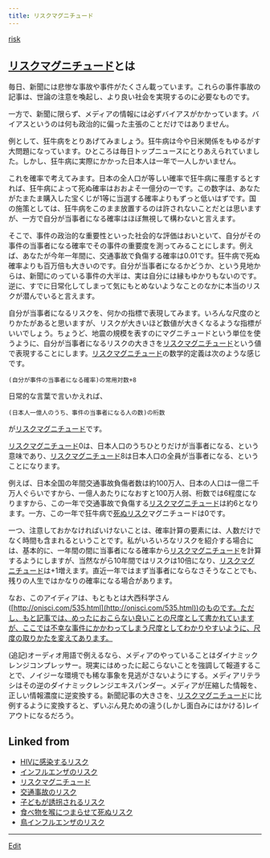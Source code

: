 ```yaml
---
title: リスクマグニチュード
---
```

[risk](/risk)


## [リスクマグニチュード](/リスクマグニチュード)とは

毎日、新聞には悲惨な事故や事件がたくさん載っています。これらの事件事故の記事は、世論の注意を喚起し、より良い社会を実現するのに必要なものです。



一方で、新聞に限らず、メディアの情報には必ずバイアスがかかっています。バイアスというのは何も政治的に偏った主張のことだけではありません。



例として、狂牛病をとりあげてみましょう。狂牛病は今や日米関係をもゆるがす大問題になっています。ひところは毎日トップニュースにとりあえられていました。しかし、狂牛病に実際にかかった日本人は一年で一人しかいません。



これを確率で考えてみます。日本の全人口が等しい確率で狂牛病に罹患するとすれば、狂牛病によって死ぬ確率はおおよそ一億分の一です。この数字は、あなたがたまたま購入した宝くじが1等に当選する確率よりもずっと低いはずです。国の施策としては、狂牛病をこのまま放置するのは許されないことだとは思いますが、一方で自分が当事者になる確率はほぼ無視して構わないと言えます。



そこで、事件の政治的な重要性といった社会的な評価はおいといて、自分がその事件の当事者になる確率でその事件の重要度を測ってみることにします。例えば、あなたが今年一年間に、交通事故で負傷する確率は0.01です。狂牛病で死ぬ確率よりも百万倍も大きいのです。自分が当事者になるかどうか、という見地からは、新聞にのっている事件の大半は、実は自分には縁もゆかりもないのです。逆に、すでに日常化してしまって気にもとめないようなことのなかに本当のリスクが潜んでいると言えます。



自分が当事者になるリスクを、何かの指標で表現してみます。いろんな尺度のとりかたがあると思いますが、リスクが大きいほど数値が大きくなるような指標がいいでしょう。ちょうど、地震の規模を表すのにマグニチュードという単位を使うように、自分が当事者になるリスクの大きさを[リスクマグニチュード](/リスクマグニチュード)という値で表現することにします。[リスクマグニチュード](/リスクマグニチュード)の数学的定義は次のような感じです。

```
(自分が事件の当事者になる確率)の常用対数+8
```
日常的な言葉で言いかえれば、

```
(日本人一億人のうち、事件の当事者になる人の数)の桁数
```
が[リスクマグニチュード](/リスクマグニチュード)です。



[リスクマグニチュード](/リスクマグニチュード)0は、日本人口のうちひとりだけが当事者になる、という意味であり、[リスクマグニチュード](/リスクマグニチュード)8は日本人口の全員が当事者になる、ということになります。

例えば、日本全国の年間交通事故負傷者数は約100万人、日本の人口は一億二千万人ぐらいですから、一億人あたりになおすと100万人弱、桁数では6程度になりますから、この一年で交通事故で負傷する[リスクマグニチュード](/リスクマグニチュード)は約6となります。一方、この一年で狂牛病で[死ぬリスク](/死ぬリスク)マグニチュードは0です。



一つ、注意しておかなければいけないことは、確率計算の要素には、人数だけでなく時間も含まれるということです。私がいろいろなリスクを紹介する場合には、基本的に、一年間の間に当事者になる確率から[リスクマグニチュード](/リスクマグニチュード)を計算するようにしますが、当然ながら10年間ではリスクは10倍になり、[リスクマグニチュード](/リスクマグニチュード)は+1増えます。直近一年ではまず当事者にならなさそうなことでも、残りの人生ではかなりの確率になる場合があります。



なお、このアイディアは、もともとは大西科学さん([http://onisci.com/535.html](http://onisci.com/535.html))のものです。ただし、もと記事では、めったにおこらない良いことの尺度として書かれていますが、ここでは不幸な事件にかかわってしまう尺度としてわかりやすいように、尺度の取りかたを変えてあります。



(追記)オーディオ用語で例えるなら、メディアのやっていることはダイナミックレンジコンプレッサー。現実にはめったに起こらないことを強調して報道することで、ノイジーな環境でも稀な事象を見逃がさないようにする。メディアリテラシはその逆のダイナミックレンジエキスパンダー。メディアが圧縮した情報を、正しい情報濃度に逆変換する。新聞記事の大きさを、[リスクマグニチュード](/リスクマグニチュード)に比例するように変換すると、ずいぶん見ための違う(しかし面白みにはかける)レイアウトになるだろう。





## Linked from

* [HIVに感染するリスク](/HIVに感染するリスク)
* [インフルエンザのリスク](/インフルエンザのリスク)
* [リスクマグニチュード](/リスクマグニチュード)
* [交通事故のリスク](/交通事故のリスク)
* [子どもが誘拐されるリスク](/子どもが誘拐されるリスク)
* [食べ物を喉につまらせて死ぬリスク](/食べ物を喉につまらせて死ぬリスク)
* [鳥インフルエンザのリスク](/鳥インフルエンザのリスク)


----

[Edit](https://github.com/vitroid/vitroid.github.io/edit/master/MD/リスクマグニチュード.md)


